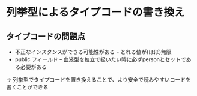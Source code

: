 # 列挙型によるタイプコードの書き換え
## タイプコードの問題点
- 不正なインスタンスができる可能性がある
  ｰ とれる値が(ほぼ)無限
- public フィールド
ｰ 血液型を独立で扱いたい時に必ずpersonとセットである必要がある

→ 列挙型でタイプコードを置き換えることで、より安全で読みやすいコードを書くことができる
